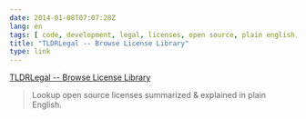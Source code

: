 ```yaml
---
date: 2014-01-08T07:07:28Z
lang: en
tags: [ code, development, legal, licenses, open source, plain english, tldr ]
title: "TLDRLegal -- Browse License Library"
type: link
---
```


[TLDRLegal -- Browse License Library](http://www.tldrlegal.com/browse)

> Lookup open source licenses summarized & explained in plain English.

